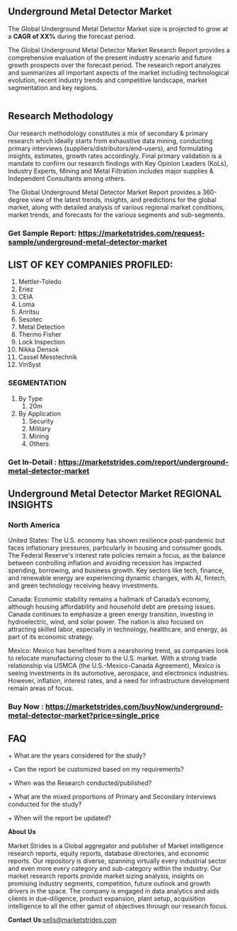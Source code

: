 <h2>Underground Metal Detector Market</h2>
<p>The Global Underground Metal Detector Market size is projected to grow at a <strong>CAGR of XX%</strong> during the forecast period.</p>
<p>The Global Underground Metal Detector Market Research Report provides a comprehensive evaluation of the present industry scenario and future growth prospects over the forecast period. The research report analyzes and summarizes all important aspects of the market including technological evolution, recent industry trends and competitive landscape, market segmentation and key regions.</p>
<p><img alt="" /></p>
<h2>Research Methodology</h2>
<p>Our research methodology constitutes a mix of secondary &amp; primary research which ideally starts from exhaustive data mining, conducting primary interviews (suppliers/distributors/end-users), and formulating insights, estimates, growth rates accordingly. Final primary validation is a mandate to confirm our research findings with Key Opinion Leaders (KoLs), Industry Experts, Mining and Metal Filtration includes major supplies &amp; Independent Consultants among others.</p>
<p>The Global Underground Metal Detector Market Report provides a 360-degree view of the latest trends, insights, and predictions for the global market, along with detailed analysis of various regional market conditions, market trends, and forecasts for the various segments and sub-segments.</p>
<h3><strong>Get Sample Report: <a href="https://marketstrides.com/request-sample/underground-metal-detector-market">https://marketstrides.com/request-sample/underground-metal-detector-market</a></strong></h3>
<h2>LIST OF KEY COMPANIES PROFILED:</h2>
<ol>
<li>Mettler-Toledo</li>
<li>Eriez</li>
<li>CEIA</li>
<li>Loma</li>
<li>Anritsu</li>
<li>Sesotec</li>
<li>Metal Detection</li>
<li>Thermo Fisher</li>
<li>Lock Inspection</li>
<li>Nikka Densok</li>
<li>Cassel Messtechnik</li>
<li>VinSyst</li>
</ol>
<h3>SEGMENTATION</h3>
<ol>
<li>By Type
<ol>
<li>20m</li>
</ol>
</li>
<li>By Application
<ol>
<li>Security</li>
<li>Military</li>
<li>Mining</li>
<li>Others</li>
</ol>
</li>
</ol>
<h3><strong>Get In-Detail : <a href="https://marketstrides.com/report/underground-metal-detector-market">https://marketstrides.com/report/underground-metal-detector-market</a></strong></h3>
<h2>Underground Metal Detector Market REGIONAL INSIGHTS</h2>
<h3>North America</h3>
<p>United States: The U.S. economy has shown resilience post-pandemic but faces inflationary pressures, particularly in housing and consumer goods. The Federal Reserve's interest rate policies remain a focus, as the balance between controlling inflation and avoiding recession has impacted spending, borrowing, and business growth. Key sectors like tech, finance, and renewable energy are experiencing dynamic changes, with AI, fintech, and green technology receiving heavy investments.</p>
<p>Canada: Economic stability remains a hallmark of Canada&rsquo;s economy, although housing affordability and household debt are pressing issues. Canada continues to emphasize a green energy transition, investing in hydroelectric, wind, and solar power. The nation is also focused on attracting skilled labor, especially in technology, healthcare, and energy, as part of its economic strategy.</p>
<p>Mexico: Mexico has benefited from a nearshoring trend, as companies look to relocate manufacturing closer to the U.S. market. With a strong trade relationship via USMCA (the U.S.-Mexico-Canada Agreement), Mexico is seeing investments in its automotive, aerospace, and electronics industries. However, inflation, interest rates, and a need for infrastructure development remain areas of focus.</p>
<h3><strong>Buy Now : <a href="https://marketstrides.com/buyNow/underground-metal-detector-market?price=single_price">https://marketstrides.com/buyNow/underground-metal-detector-market?price=single_price</a></strong></h3>
<h2>FAQ</h2>
<p>+ What are the years considered for the study?</p>
<p>+ Can the report be customized based on my requirements?</p>
<p>+ When was the Research conducted/published?</p>
<p>+ What are the mixed proportions of Primary and Secondary Interviews conducted for the study?</p>
<p>+ When will the report be updated?</p>
<p>𝐀𝐛𝐨𝐮𝐭 𝐔𝐬</p>
<p>Market Strides is a Global aggregator and publisher of Market intelligence research reports, equity reports, database directories, and economic reports. Our repository is diverse, spanning virtually every industrial sector and even more every category and sub-category within the industry. Our market research reports provide market sizing analysis, insights on promising industry segments, competition, future outlook and growth drivers in the space. The company is engaged in data analytics and aids clients in due-diligence, product expansion, plant setup, acquisition intelligence to all the other gamut of objectives through our research focus.</p>
<p>𝐂𝐨𝐧𝐭𝐚𝐜𝐭 𝐔𝐬:<a href="mailto:sells@marketstrides.com">sells@marketstrides.com</a></p>
